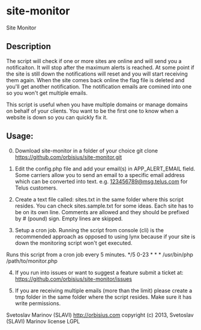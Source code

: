 site-monitor
============

Site Monitor

Description
-----------------------------------------------------------------------------------------------
The script will check if one or more sites are online and will send you a notificaiton.
It will stop after the maximum alerts is reached. At some point if the site is
still down the notifications will reset and you will start receiving them again.
When the site comes back online the flag file is deleted and you'll get another
notification. The notification emails are comined into one so you won't get multiple emails.

This script is useful when you have multiple domains or manage domains on behalf of your clients.
You want to be the first one to know when a website is down so you can quickly fix it.

Usage:
-----------------------------------------------------------------------------------------------

0. Download site-monitor in a folder of your choice
git clone https://github.com/orbisius/site-monitor.git

1. Edit the config.php file and add your email(s) in APP_ALERT_EMAIL field.
Some carriers allow you to send an email to a specific email address which can be converted into text.
e.g. 123456789@msg.telus.com for Telus customers.

2. Create a text file called: sites.txt in the same folder where this script resides.
You can check sites.sample.txt for some ideas. Each site has to be on its own line.
Comments are allowed and they should be prefixed by # (pound) sign. Empty lines are skipped.

3. Setup a cron job.
Running the script from console (cli) is the recommended approach as opposed to using lynx because
if your site is down the monitoring script won't get executed.

Runs this script from a cron job every 5 minutes.
*/5 0-23 * * * /usr/bin/php /path/to/monitor.php

4. If you run into issues or want to suggest a feature submit a ticket at: https://github.com/orbisius/site-monitor/issues

5. If you are receiving multiple emails (more than the limit) please create a tmp folder in the same folder
where the script resides. Make sure it has write permissions.

Svetoslav Marinov (SLAVI) <slavi at orbisius.com>
http://orbisius.com
copyright (c) 2013, Svetoslav (SLAVI) Marinov
license LGPL

